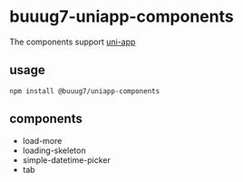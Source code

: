 # buuug7-uniapp-components

The components support [uni-app](https://uniapp.dcloud.io/)

## usage

```
npm install @buuug7/uniapp-components

```

## components

- load-more
- loading-skeleton
- simple-datetime-picker
- tab
